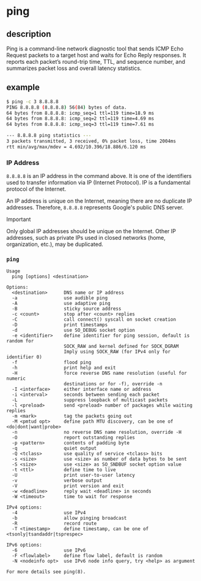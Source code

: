 # ping

## description

Ping is a command-line network diagnostic tool that sends ICMP Echo Request packets to a target host and waits for Echo Reply responses. It reports each packet’s round-trip time, TTL, and sequence number, and summarizes packet loss and overall latency statistics.

## example
```bash
$ ping -c 3 8.8.8.8
PING 8.8.8.8 (8.8.8.8) 56(84) bytes of data.
64 bytes from 8.8.8.8: icmp_seq=1 ttl=119 time=18.9 ms
64 bytes from 8.8.8.8: icmp_seq=2 ttl=119 time=4.69 ms
64 bytes from 8.8.8.8: icmp_seq=3 ttl=119 time=7.61 ms

--- 8.8.8.8 ping statistics ---
3 packets transmitted, 3 received, 0% packet loss, time 2004ms
rtt min/avg/max/mdev = 4.692/10.396/18.886/6.120 ms
```

### IP Address
`8.8.8.8` is an IP address in the command above. It is one of the identifiers used to transfer information via IP (Internet Protocol). IP is a fundamental protocol of the Internet.

An IP address is unique on the Internet, meaning there are no duplicate IP addresses. Therefore, `8.8.8.8` represents Google's public DNS server.

> [!IMPORTANT]  
> Only global IP addresses should be unique on the Internet.
> Other IP addresses, such as private IPs used in closed networks (home, organization, etc.), may be duplicated.

### `ping`
```
Usage
  ping [options] <destination>

Options:
  <destination>      DNS name or IP address
  -a                 use audible ping
  -A                 use adaptive ping
  -B                 sticky source address
  -c <count>         stop after <count> replies
  -C                 call connect() syscall on socket creation
  -D                 print timestamps
  -d                 use SO_DEBUG socket option
  -e <identifier>    define identifier for ping session, default is random for
                     SOCK_RAW and kernel defined for SOCK_DGRAM
                     Imply using SOCK_RAW (for IPv4 only for identifier 0)
  -f                 flood ping
  -h                 print help and exit
  -H                 force reverse DNS name resolution (useful for numeric
                     destinations or for -f), override -n
  -I <interface>     either interface name or address
  -i <interval>      seconds between sending each packet
  -L                 suppress loopback of multicast packets
  -l <preload>       send <preload> number of packages while waiting replies
  -m <mark>          tag the packets going out
  -M <pmtud opt>     define path MTU discovery, can be one of <do|dont|want|probe>
  -n                 no reverse DNS name resolution, override -H
  -O                 report outstanding replies
  -p <pattern>       contents of padding byte
  -q                 quiet output
  -Q <tclass>        use quality of service <tclass> bits
  -s <size>          use <size> as number of data bytes to be sent
  -S <size>          use <size> as SO_SNDBUF socket option value
  -t <ttl>           define time to live
  -U                 print user-to-user latency
  -v                 verbose output
  -V                 print version and exit
  -w <deadline>      reply wait <deadline> in seconds
  -W <timeout>       time to wait for response

IPv4 options:
  -4                 use IPv4
  -b                 allow pinging broadcast
  -R                 record route
  -T <timestamp>     define timestamp, can be one of <tsonly|tsandaddr|tsprespec>

IPv6 options:
  -6                 use IPv6
  -F <flowlabel>     define flow label, default is random
  -N <nodeinfo opt>  use IPv6 node info query, try <help> as argument

For more details see ping(8).
```